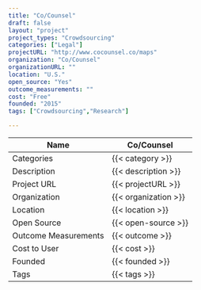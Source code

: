 ```yaml
---
title: "Co/Counsel"
draft: false
layout: "project"
project_types: "Crowdsourcing"
categories: ["Legal"]
projectURL: "http://www.cocounsel.co/maps"
organization: "Co/Counsel"
organizationURL: ""
location: "U.S."
open_source: "Yes"
outcome_measurements: ""
cost: "Free"
founded: "2015"
tags: ["Crowdsourcing","Research"]

---
```



Name                    |  Co/Counsel    
------------------------|----
Categories              | {{< category >}} 
Description             | {{< description >}} 
Project URL             | {{< projectURL >}} 
Organization            | {{< organization >}} 
Location                | {{< location >}} 
Open Source             | {{< open-source >}} 
Outcome Measurements    | {{< outcome >}} 
Cost to User            | {{< cost >}} 
Founded                 | {{< founded >}} 
Tags                    | {{< tags >}} 

